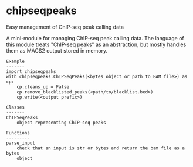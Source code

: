 # chipseqpeaks

Easy management of ChIP-seq peak calling data

A mini-module for managing ChIP-seq peak calling data. The language of this
module treats "ChIP-seq peaks" as an abstraction, but mostly handles them as 
MACS2 output stored in memory.

```
Example
-------
import chipseqpeaks
with chipseqpeaks.ChIPSeqPeaks(<bytes object or path to BAM file>) as cp:
    cp.cleans_up = False
    cp.remove_blacklisted_peaks(<path/to/blacklist.bed>)
    cp.write(<output prefix>)

Classes
-------
ChIPSeqPeaks
    object representing ChIP-seq peaks

Functions
---------
parse_input
    check that an input is str or bytes and return the bam file as a bytes
    object
```
